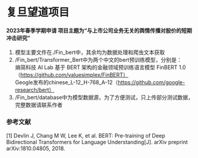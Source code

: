 # 复旦望道项目

#### 2023年春季学期申请 项目主题为“与上市公司业务无关的舆情传播对股价的短期冲击研究”
1. 模型主要文件在./Fin_bert中，其余均为数据处理和爬虫文本获取  
2. /Fin_bert/Transformer_Bert中为两个中文的bert预训练模型，分别是：   
    熵简科技 AI Lab 基于 BERT 架构的金融领域预训练语言模型 FinBERT 1.0（https://github.com/valuesimplex/FinBERT）    
    Geogle发布的chinese_L-12_H-768_A-12（https://github.com/google-research/bert）    
3. /Fin_bert/database中为模型数据源，为了方便测试，只上传部分测试数据，完整数据请联系作者


### 参考文献
[1] Devlin J, Chang M W, Lee K, et al. BERT: Pre-training of Deep Bidirectional Transformers for Language Understanding[J]. arXiv preprint arXiv:1810.04805, 2018.  